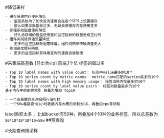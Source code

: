 #降低采样
```asp
- 缓存系统内存使用降低
  - 监控系统为了加快查询速度会在各个环节上设置缓存
  - 那么如果采集指标过多，无疑会使缓存内存使用变多
- 存储系统磁盘使用降低
  - 持久话存储的磁盘使用量和监控指标的数量是成正比的
- 组件间网络传输流量降低
  - 更多的监控指标数据意味着，组件间网络传输流量更大
- 查询速度提升降低
  - 更多的监控指标意味着查询的速度会被拖慢
```
#采集端高基数
[马士兵vip]
前端,1个亿
标签的值过多
```asp
- Top 10 label names with value count： 标签中value最多的10个
- Top 10 series count by metric names： metric_name匹配的series最多的10个
- Top 10 label names with high memory usage： 标签消耗内存最多的10个
- Top 10 series count by label value pairs： 标签对数量最多的10个
基于内存中的倒排索引 算最大堆取 top10
```
```asp
- 一个高基数的查询会把存储打挂
- 一个50w基数查询1小时数据内存大概的消耗为1G，再叠加cpu等消耗
```
label乘积太多 ，比如bucket有50种，再叠加4个10种的业务标签，所以总基数为`50*10*10*10*10=50w`
[](https://segmentfault.com/a/1190000017553625)
##预查询
[](https://zhuanlan.zhihu.com/p/228042105)

#长期查询降采样
